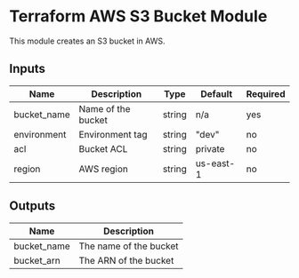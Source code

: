 # Terraform AWS S3 Bucket Module

This module creates an S3 bucket in AWS.

## Inputs

| Name        | Description                     | Type   | Default | Required |
|-------------|---------------------------------|--------|---------|----------|
| bucket_name | Name of the bucket              | string | n/a     | yes      |
| environment | Environment tag                 | string | "dev"   | no       |
| acl         | Bucket ACL                      | string | private | no       |
| region      | AWS region                      | string | us-east-1 | no     |

## Outputs

| Name        | Description               |
|-------------|---------------------------|
| bucket_name | The name of the bucket    |
| bucket_arn  | The ARN of the bucket     |

